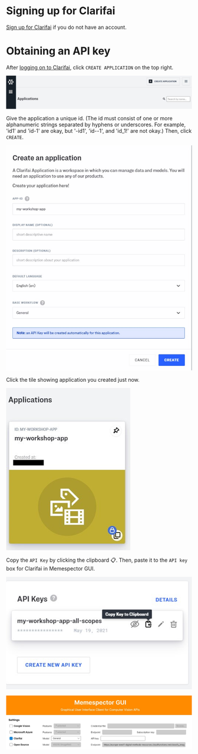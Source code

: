 # Signing up for Clarifai

[Sign up for Clarifai](https://portal.clarifai.com/signup) if you do not have an account.  

# Obtaining an API key

After [logging on to Clarifai](https://portal.clarifai.com/login), click `CREATE APPLICATION` on the top right.

![Screenshot](res/cl-create-application.jpg)

Give the application a unique id.  (The id must consist of one or more alphanumeric strings separated by hyphens or underscores. For example, 'id1' and 'id-1' are okay, but '-id1', 'id--1', and 'id_1!' are not okay.)  Then, click `CREATE`.

![Screenshot](res/cl-application-naming.jpg)

Click the tile showing application you created just now.

![Screenshot](res/cl-application-created.jpg)

Copy the `API Key` by clicking the clipboard 📋.  Then, paste it to the `API key` box for Clarifai in Memespector GUI. 

![Screenshot](res/cl-api-key.jpg)

![Screenshot](res/gui-cl-api-key.jpg)
